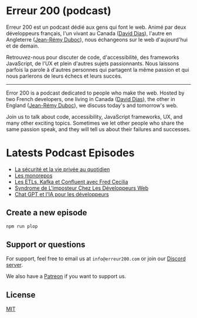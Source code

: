 # Erreur 200 (podcast)

Erreur 200 est un podcast dédié aux gens qui font le web. Animé par deux développeurs français, l'un vivant au Canada ([David Dias](https://thedaviddias.com/)), l'autre en Angleterre ([Jean-Rémy Duboc](https://codaille.com/)), nous échangeons sur le web d'aujourd'hui et de demain.

Retrouvez-nous pour discuter de code, d'accessibilité, des frameworks JavaScript, de l'UX et plein d'autres sujets passionnants. Nous laissons parfois la parole à d'autres personnes qui partagent la même passion et qui nous parlerons de leurs échecs et leurs succès.

---

Error 200 is a podcast dedicated to people who make the web. Hosted by two French developers, one living in Canada ([David Dias](https://thedaviddias.com/)), the other in England ([Jean-Rémy Duboc](https://codaille.com/)), we discuss today's and tomorrow's web.

Join us to talk about code, accessibility, JavaScript frameworks, UX, and many other exciting topics. Sometimes we let other people who share the same passion speak, and they will tell us about their failures and successes.

# Latests Podcast Episodes

<!-- PODCAST-LIST:START -->
- [La sécurité et la vie privée au quotidien](https://erreur200.com/la-securite-et-la-vie-privee-au-quotidien)
- [Les monorepos](https://erreur200.com/les-monorepos)
- [Les ETLs, Kafka et Confluent avec Fred Cecilia](https://erreur200.com/etl-kafka-confluent)
- [Syndrome de L&#39;imposteur Chez Les Développeurs Web](https://erreur200.com/syndrome-de-l-imposteur-chez-les-developpeurs-web)
- [Chat GPT et l&#39;IA pour les développeurs](https://erreur200.com/chat-gpt-ia-developpeurs)
<!-- PODCAST-LIST:END -->

## Create a new episode

```bash
npm run plop
```

## Support or questions

For support, feel free to email us at `info@erreur200.com` or join our [Discord server](https://discord.gg/WqGXnT6snJ).

We also have a [Patreon](https://patreon.com/Erreur200?utm_medium=unknown&utm_source=join_link&utm_campaign=creatorshare_creator&utm_content=copyLink) if you want to support us.

## License

[MIT](https://choosealicense.com/licenses/mit/)
